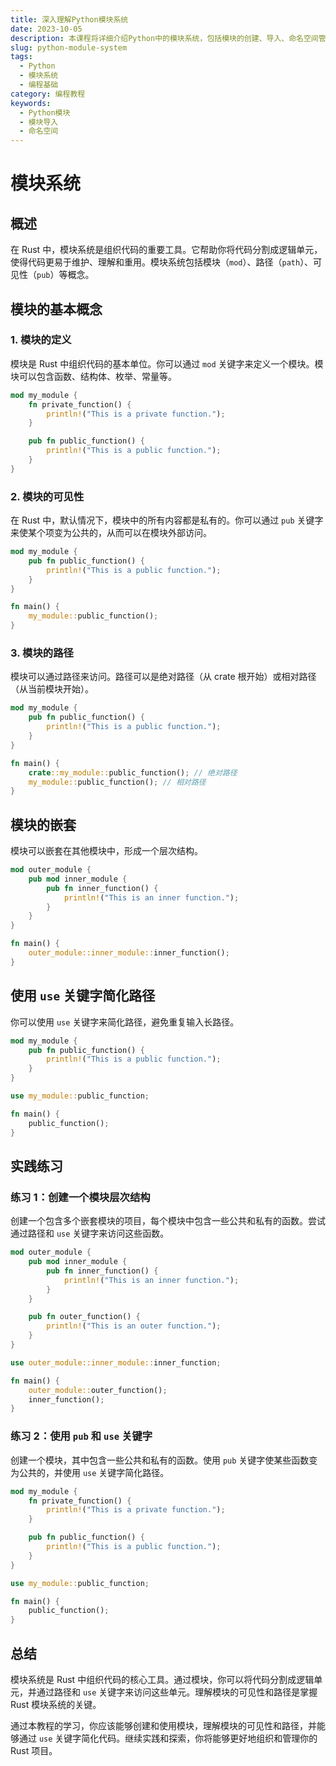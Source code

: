 ```yaml
---
title: 深入理解Python模块系统
date: 2023-10-05
description: 本课程将详细介绍Python中的模块系统，包括模块的创建、导入、命名空间管理以及如何有效地组织代码。
slug: python-module-system
tags:
  - Python
  - 模块系统
  - 编程基础
category: 编程教程
keywords:
  - Python模块
  - 模块导入
  - 命名空间
---
```


# 模块系统

## 概述

在 Rust 中，模块系统是组织代码的重要工具。它帮助你将代码分割成逻辑单元，使得代码更易于维护、理解和重用。模块系统包括模块（`mod`）、路径（`path`）、可见性（`pub`）等概念。

## 模块的基本概念

### 1. 模块的定义

模块是 Rust 中组织代码的基本单位。你可以通过 `mod` 关键字来定义一个模块。模块可以包含函数、结构体、枚举、常量等。

```rust
mod my_module {
    fn private_function() {
        println!("This is a private function.");
    }

    pub fn public_function() {
        println!("This is a public function.");
    }
}
```

### 2. 模块的可见性

在 Rust 中，默认情况下，模块中的所有内容都是私有的。你可以通过 `pub` 关键字来使某个项变为公共的，从而可以在模块外部访问。

```rust
mod my_module {
    pub fn public_function() {
        println!("This is a public function.");
    }
}

fn main() {
    my_module::public_function();
}
```

### 3. 模块的路径

模块可以通过路径来访问。路径可以是绝对路径（从 crate 根开始）或相对路径（从当前模块开始）。

```rust
mod my_module {
    pub fn public_function() {
        println!("This is a public function.");
    }
}

fn main() {
    crate::my_module::public_function(); // 绝对路径
    my_module::public_function(); // 相对路径
}
```

## 模块的嵌套

模块可以嵌套在其他模块中，形成一个层次结构。

```rust
mod outer_module {
    pub mod inner_module {
        pub fn inner_function() {
            println!("This is an inner function.");
        }
    }
}

fn main() {
    outer_module::inner_module::inner_function();
}
```

## 使用 `use` 关键字简化路径

你可以使用 `use` 关键字来简化路径，避免重复输入长路径。

```rust
mod my_module {
    pub fn public_function() {
        println!("This is a public function.");
    }
}

use my_module::public_function;

fn main() {
    public_function();
}
```

## 实践练习

### 练习 1：创建一个模块层次结构

创建一个包含多个嵌套模块的项目，每个模块中包含一些公共和私有的函数。尝试通过路径和 `use` 关键字来访问这些函数。

```rust
mod outer_module {
    pub mod inner_module {
        pub fn inner_function() {
            println!("This is an inner function.");
        }
    }

    pub fn outer_function() {
        println!("This is an outer function.");
    }
}

use outer_module::inner_module::inner_function;

fn main() {
    outer_module::outer_function();
    inner_function();
}
```

### 练习 2：使用 `pub` 和 `use` 关键字

创建一个模块，其中包含一些公共和私有的函数。使用 `pub` 关键字使某些函数变为公共的，并使用 `use` 关键字简化路径。

```rust
mod my_module {
    fn private_function() {
        println!("This is a private function.");
    }

    pub fn public_function() {
        println!("This is a public function.");
    }
}

use my_module::public_function;

fn main() {
    public_function();
}
```

## 总结

模块系统是 Rust 中组织代码的核心工具。通过模块，你可以将代码分割成逻辑单元，并通过路径和 `use` 关键字来访问这些单元。理解模块的可见性和路径是掌握 Rust 模块系统的关键。

通过本教程的学习，你应该能够创建和使用模块，理解模块的可见性和路径，并能够通过 `use` 关键字简化代码。继续实践和探索，你将能够更好地组织和管理你的 Rust 项目。